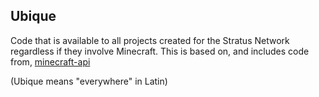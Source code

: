 ## Ubique

Code that is available to all projects created for the Stratus Network regardless if they involve Minecraft. This is based on, and includes code from, [minecraft-api](http://github.com/OvercastNetwork/minecraft-api/) 

(Ubique means "everywhere" in Latin)